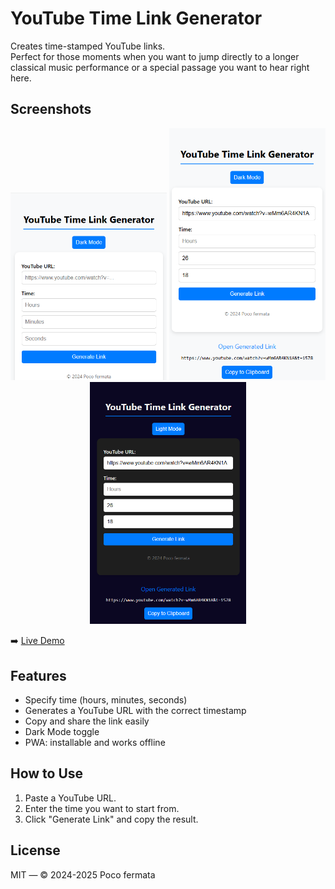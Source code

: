 # YouTube Time Link Generator

Creates time-stamped YouTube links.  
Perfect for those moments when you want to jump directly to a longer classical music performance or a special passage you want to hear right here.

## Screenshots

<p align="center">
  <img src="screenshot-1.png" alt="Main Screen" width="250" title="Main Screen"/>
  <img src="screenshot-2.png" alt="After Link Generation" width="250" title="After Link Generation"/>
  <img src="screenshot-3.png" alt="Dark Mode Enabled" width="250" title="Dark Mode Enabled"/>
</p>

➡️ [Live Demo](https://yourusername.github.io/youtube-time-link-generator/)  

## Features

- Specify time (hours, minutes, seconds)
- Generates a YouTube URL with the correct timestamp
- Copy and share the link easily
- Dark Mode toggle
- PWA: installable and works offline

## How to Use

1. Paste a YouTube URL.
2. Enter the time you want to start from.
3. Click "Generate Link" and copy the result.

## License

MIT — © 2024-2025 Poco fermata
